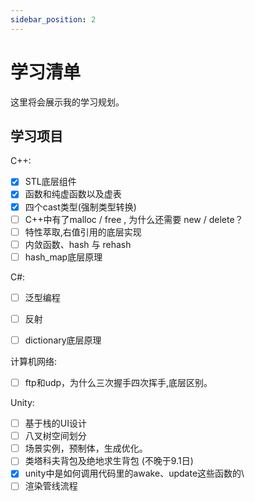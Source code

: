 ```yaml
---
sidebar_position: 2
---
```


# 学习清单
这里将会展示我的学习规划。
## 学习项目

C++:
- [x]  STL底层组件
- [x]  函数和纯虚函数以及虚表
- [x]  四个cast类型(强制类型转换)
- [ ]  C++中有了malloc / free , 为什么还需要 new / delete？
- [ ] 特性萃取,右值引用的底层实现
- [ ] 内敛函数、hash 与 rehash
- [ ] hash_map底层原理

C#:
- [ ] 泛型编程
- [ ] 反射
- [ ] dictionary底层原理
  

计算机网络:
- [ ] ftp和udp，为什么三次握手四次挥手,底层区别。

Unity:
- [ ] 基于栈的UI设计
- [ ] 八叉树空间划分
- [ ] 场景实例，预制体，生成优化。
- [ ] 类塔科夫背包及绝地求生背包 (不晚于9.1日)
- [x] unity中是如何调用代码里的awake、update这些函数的\
- [ ] 渲染管线流程